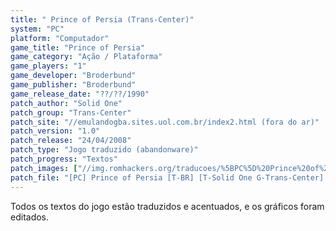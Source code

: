 ```yaml
---
title: " Prince of Persia (Trans-Center)"
system: "PC"
platform: "Computador"
game_title: "Prince of Persia"
game_category: "Ação / Plataforma"
game_players: "1"
game_developer: "Broderbund"
game_publisher: "Broderbund"
game_release_date: "??/??/1990"
patch_author: "Solid One"
patch_group: "Trans-Center"
patch_site: "//emulandogba.sites.uol.com.br/index2.html (fora do ar)"
patch_version: "1.0"
patch_release: "24/04/2008"
patch_type: "Jogo traduzido (abandonware)"
patch_progress: "Textos"
patch_images: ["//img.romhackers.org/traducoes/%5BPC%5D%20Prince%20of%20Persia%20-%20Trans-Center%20-%201.gif","//img.romhackers.org/traducoes/%5BPC%5D%20Prince%20of%20Persia%20-%20Trans-Center%20-%202.gif","//img.romhackers.org/traducoes/%5BPC%5D%20Prince%20of%20Persia%20-%20Trans-Center%20-%203.gif"]
patch_file: "[PC] Prince of Persia [T-BR] [T-Solid One G-Trans-Center] [V-1.0 P-100% A-2008].zip"
---
```

Todos os textos do jogo estão traduzidos e acentuados, e os gráficos foram editados.